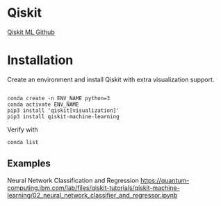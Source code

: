 # Qiskit

[Qiskit ML Github](https://github.com/Qiskit/qiskit-machine-learning)

# Installation

Create an environment and install Qiskit with extra visualization support.

```

conda create -n ENV_NAME python=3
conda activate ENV_NAME
pip3 install 'qiskit[visualization]'
pip3 install qiskit-machine-learning

```

Verify with
```
conda list
```

## Examples

Neural Network Classification and Regression
https://quantum-computing.ibm.com/lab/files/qiskit-tutorials/qiskit-machine-learning/02_neural_network_classifier_and_regressor.ipynb
